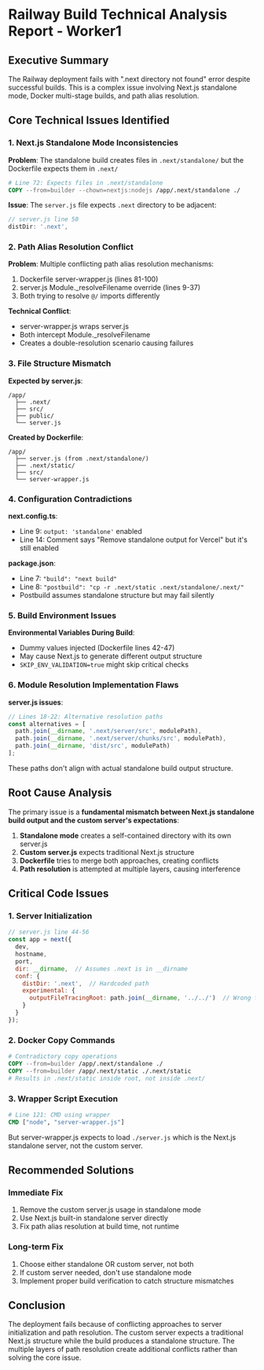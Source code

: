 # Railway Build Technical Analysis Report - Worker1

## Executive Summary
The Railway deployment fails with ".next directory not found" error despite successful builds. This is a complex issue involving Next.js standalone mode, Docker multi-stage builds, and path alias resolution.

## Core Technical Issues Identified

### 1. Next.js Standalone Mode Inconsistencies
**Problem**: The standalone build creates files in `.next/standalone/` but the Dockerfile expects them in `.next/`
```dockerfile
# Line 72: Expects files in .next/standalone
COPY --from=builder --chown=nextjs:nodejs /app/.next/standalone ./
```

**Issue**: The `server.js` file expects `.next` directory to be adjacent:
```javascript
// server.js line 50
distDir: '.next',
```

### 2. Path Alias Resolution Conflict
**Problem**: Multiple conflicting path alias resolution mechanisms:
1. Dockerfile server-wrapper.js (lines 81-100)
2. server.js Module._resolveFilename override (lines 9-37)
3. Both trying to resolve `@/` imports differently

**Technical Conflict**:
- server-wrapper.js wraps server.js
- Both intercept Module._resolveFilename
- Creates a double-resolution scenario causing failures

### 3. File Structure Mismatch
**Expected by server.js**:
```
/app/
  ├── .next/
  ├── src/
  ├── public/
  └── server.js
```

**Created by Dockerfile**:
```
/app/
  ├── server.js (from .next/standalone/)
  ├── .next/static/
  ├── src/
  └── server-wrapper.js
```

### 4. Configuration Contradictions

**next.config.ts**:
- Line 9: `output: 'standalone'` enabled
- Line 14: Comment says "Remove standalone output for Vercel" but it's still enabled

**package.json**:
- Line 7: `"build": "next build"`
- Line 8: `"postbuild": "cp -r .next/static .next/standalone/.next/"`
- Postbuild assumes standalone structure but may fail silently

### 5. Build Environment Issues

**Environmental Variables During Build**:
- Dummy values injected (Dockerfile lines 42-47)
- May cause Next.js to generate different output structure
- `SKIP_ENV_VALIDATION=true` might skip critical checks

### 6. Module Resolution Implementation Flaws

**server.js issues**:
```javascript
// Lines 18-22: Alternative resolution paths
const alternatives = [
  path.join(__dirname, '.next/server/src', modulePath),
  path.join(__dirname, '.next/server/chunks/src', modulePath),
  path.join(__dirname, 'dist/src', modulePath)
];
```
These paths don't align with actual standalone build output structure.

## Root Cause Analysis

The primary issue is a **fundamental mismatch between Next.js standalone build output and the custom server's expectations**:

1. **Standalone mode** creates a self-contained directory with its own server.js
2. **Custom server.js** expects traditional Next.js structure
3. **Dockerfile** tries to merge both approaches, creating conflicts
4. **Path resolution** is attempted at multiple layers, causing interference

## Critical Code Issues

### 1. Server Initialization
```javascript
// server.js line 44-56
const app = next({ 
  dev,
  hostname,
  port,
  dir: __dirname,  // Assumes .next is in __dirname
  conf: {
    distDir: '.next',  // Hardcoded path
    experimental: {
      outputFileTracingRoot: path.join(__dirname, '../../')  // Wrong for Docker
    }
  }
});
```

### 2. Docker Copy Commands
```dockerfile
# Contradictory copy operations
COPY --from=builder /app/.next/standalone ./
COPY --from=builder /app/.next/static ./.next/static
# Results in .next/static inside root, not inside .next/
```

### 3. Wrapper Script Execution
```dockerfile
# Line 121: CMD using wrapper
CMD ["node", "server-wrapper.js"]
```
But server-wrapper.js expects to load `./server.js` which is the Next.js standalone server, not the custom server.

## Recommended Solutions

### Immediate Fix
1. Remove the custom server.js usage in standalone mode
2. Use Next.js built-in standalone server directly
3. Fix path alias resolution at build time, not runtime

### Long-term Fix
1. Choose either standalone OR custom server, not both
2. If custom server needed, don't use standalone mode
3. Implement proper build verification to catch structure mismatches

## Conclusion
The deployment fails because of conflicting approaches to server initialization and path resolution. The custom server expects a traditional Next.js structure while the build produces a standalone structure. The multiple layers of path resolution create additional conflicts rather than solving the core issue.
